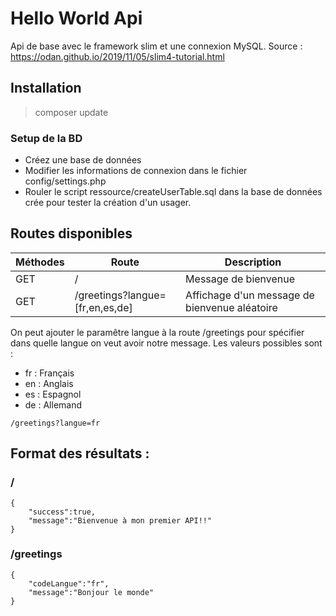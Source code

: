# Hello World Api
Api de base avec le framework slim et une connexion MySQL.
Source : https://odan.github.io/2019/11/05/slim4-tutorial.html

## Installation
> composer update

### Setup de la BD
- Créez une base de données
- Modifier les informations de connexion dans le fichier config/settings.php
- Rouler le script ressource/createUserTable.sql dans la base de données crée pour tester la création d'un usager.

## Routes disponibles
| Méthodes | Route  | Description                      |
| -------- | ------ | -------------------------------- |
| GET      | /      | Message de bienvenue             |
| GET      | /greetings?langue=[fr,en,es,de]  | Affichage d'un message de bienvenue aléatoire           |

On peut ajouter le paramêtre langue à la route /greetings pour spécifier dans quelle langue on veut avoir notre message. Les valeurs possibles sont : 

- fr : Français
- en : Anglais
- es : Espagnol
- de : Allemand

```
/greetings?langue=fr
```

## Format des résultats : 

### /
```
{
    "success":true,
    "message":"Bienvenue à mon premier API!!"
}
```


### /greetings
```
{
    "codeLangue":"fr",
    "message":"Bonjour le monde"
}
```
